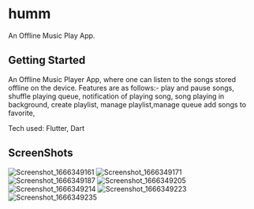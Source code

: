 # humm

An Offline Music Play App.

## Getting Started

An Offline Music Player App, where one can listen to the songs stored offline on the device. Features
are as follows:- play and pause songs, shuffle playing queue, notification of playing song, song
playing in background, create playlist, manage playlist,manage queue add songs to favorite,

Tech used: Flutter, Dart


## ScreenShots

![Screenshot_1666349161](https://user-images.githubusercontent.com/80322241/197178839-dc664bc4-1bf4-4b69-8d38-e8887105422b.png) 
![Screenshot_1666349171](https://user-images.githubusercontent.com/80322241/197179023-c5abadcc-95e6-4abb-a43f-74f4a2aa76f1.png) 
![Screenshot_1666349187](https://user-images.githubusercontent.com/80322241/197179105-9bbf10fb-dc0d-4021-9307-e85d3306e8f6.png) 
![Screenshot_1666349205](https://user-images.githubusercontent.com/80322241/197179171-2b427b9c-7e9c-4452-bc8c-e810f86b9ecf.png) 
![Screenshot_1666349214](https://user-images.githubusercontent.com/80322241/197179242-0d1fca29-34ed-400b-a70a-c21430c5cf73.png) 
![Screenshot_1666349223](https://user-images.githubusercontent.com/80322241/197179307-40c5a190-193a-4ed5-9b7e-48afecf9945c.png) 
![Screenshot_1666349235](https://user-images.githubusercontent.com/80322241/197179357-d14d256c-8e86-4fe7-9cd8-fcc8d4738e60.png) 

